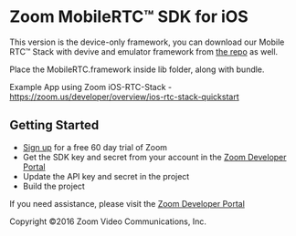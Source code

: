# Zoom MobileRTC&trade; SDK for iOS

This version is the device-only framework, you can download our Mobile RTC&trade; Stack with devive and emulator framework from [the repo](https://github.com/zoom/zoom-sdk-ios/blob/master/iOS-RTC-Stack-master.zip?raw=true) as well.

Place the MobileRTC.framework inside lib folder, along with bundle. 

Example App using Zoom iOS-RTC-Stack - https://zoom.us/developer/overview/ios-rtc-stack-quickstart

## Getting Started
* [Sign up](https://zoom.us) for a free 60 day trial of Zoom
* Get the SDK key and secret from your account in the [Zoom Developer Portal](https://zoom.us/developer)
* Update the API key and secret in the project
* Build the project

If you need assistance, please visit the [Zoom Developer Portal](https://zoom.us/developer)

Copyright ©2016 Zoom Video Communications, Inc.
